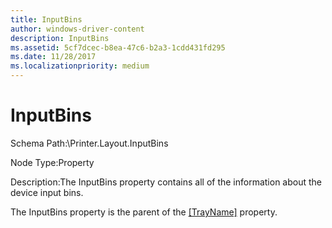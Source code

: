 ```yaml
---
title: InputBins
author: windows-driver-content
description: InputBins
ms.assetid: 5cf7dcec-b8ea-47c6-b2a3-1cdd431fd295
ms.date: 11/28/2017
ms.localizationpriority: medium
---
```


# InputBins


Schema Path:\\Printer.Layout.InputBins

Node Type:Property

Description:The InputBins property contains all of the information about the device input bins.

The InputBins property is the parent of the [\[TrayName\]](-trayname-.md) property.

 

 




